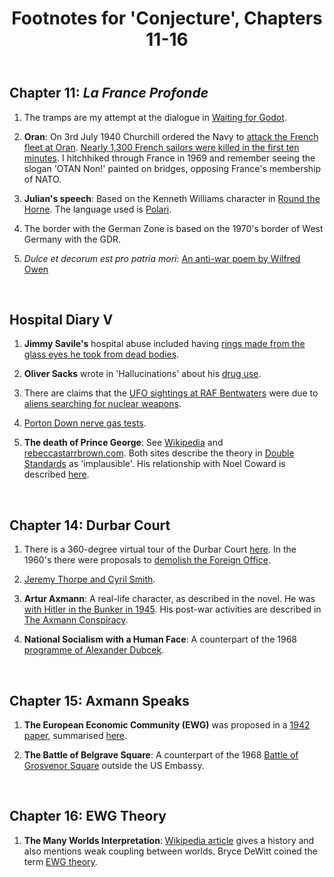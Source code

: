 ﻿---
layout: post
title: Footnotes for 'Conjecture', Chapters 11-16
category: references
---




## Chapter 11:  *La France Profonde*

1. The tramps are my attempt at the dialogue in [Waiting for Godot](https://en.wikipedia.org/wiki/Waiting_for_Godot).

2. **Oran**: On 3rd July 1940 Churchill ordered the Navy to [attack the French fleet at Oran](https://en.wikipedia.org/wiki/Attack_on_Mers-el-K%C3%A9bir). [Nearly 1,300 French sailors were killed in the first ten minutes](https://thehistoryproject.co.uk/posts.php?id=163). I hitchhiked through France in 1969 and remember seeing the slogan 'OTAN Non!' painted on bridges, opposing France's membership of NATO.

3. **Julian's speech**: Based on the Kenneth Williams character in [Round the Horne](https://www.bbc.co.uk/mediacentre/proginfo/2015/34/julian-and-sandy). The language used is [Polari](https://www.keele.ac.uk/media/keeleuniversity/equaldiversity/polari.pdf).

4. The border with the German Zone is based on the 1970's border of West Germany with the GDR.

5. *Dulce et decorum est pro patria mori*: [An anti-war poem by Wilfred Owen](https://en.wikipedia.org/wiki/Dulce_et_decorum_est_pro_patria_mori)


<br/>

## Hospital Diary V

1. **Jimmy Savile's** hospital abuse included having [rings made from the glass eyes he took from dead bodies](https://www.huffingtonpost.co.uk/entry/jimmy-saville-glass-eye-rings_n_5532464).

2. **Oliver Sacks** wrote in 'Hallucinations' about his [drug use](https://www.washingtonpost.com/news/arts-and-entertainment/wp/2015/08/30/oliver-sacks-psychedelic-drugs-taught-me-what-the-mind-is-capable-of/).

3. There are claims that the [UFO sightings at RAF Bentwaters](https://en.wikipedia.org/wiki/Lakenheath-Bentwaters_incident) were due to [aliens searching for nuclear weapons](https://www.examinerlive.co.uk/news/west-yorkshire-news/scholes-ufo-expert-claims-raf-11348762). 

4. [Porton Down nerve gas tests](https://www.theguardian.com/science/2004/may/06/science.research).

5. **The death of Prince George**: See [Wikipedia](https://en.wikipedia.org/wiki/Prince_George,_Duke_of_Kent#Death) and [rebeccastarrbrown.com](https://rebeccastarrbrown.com/2017/08/25/the-death-of-george-duke-of-kent/). Both sites describe the theory in [Double Standards](https://www.amazon.co.uk/Double-Standards-Rudolf-Hess-Cover-Up/dp/0751532207) as 'implausible'. His relationship with Noel Coward is described [here](http://asketchofthepast.com/2013/10/24/if-love-were-all-noel-coward-and-prince-george/).

<br/>

## Chapter 14: Durbar Court

1. There is a 360-degree virtual tour of the Durbar Court [here](https://blogs.fco.gov.uk/fco-virtual-tour/). In the 1960's there were proposals to [demolish the Foreign Office](https://en.wikipedia.org/wiki/Foreign_and_Commonwealth_Office#Foreign_and_Commonwealth_Office_Main_Building).

2. [Jeremy Thorpe and Cyril Smith](https://www.dailymail.co.uk/news/article-3715496/The-sickest-Establishment-cover-great-good-let-Jeremy-Thorpe-away-sex-abuse-gave-green-light-monsters-like-Cyril-Smith-Jimmy-Savile.html).

3. **Artur Axmann**: A real-life character, as described in the novel. He was [with Hitler in the Bunker in 1945](https://en.wikipedia.org/wiki/Artur_Axmann). His post-war activities are described in [The Axmann Conspiracy](https://www.amazon.co.uk/Axmann-Conspiracy-Scott-Andrew-Selby/dp/0425253686).

4. **National Socialism with a Human Face**: A counterpart of the 1968 [programme of Alexander Dubcek](https://en.wikipedia.org/wiki/Socialism_with_a_human_face).

<br/>

## Chapter 15: Axmann Speaks

1. **The European Economic Community (EWG)** was proposed in a [1942 paper](http://www.jar2.com/Files/Nazism/The_Europeische_Wirtschaftsgemeinchaft_Berlin_1942.pdf), summarised [here](https://briefingsforbrexit.com/striking-similarities-the-origins-of-the-european-economic-community/).

2. **The Battle of Belgrave Square**: A counterpart of the 1968 [Battle of Grosvenor Square](https://www.theguardian.com/world/2018/mar/11/battle-of-grosvenor-square-50-years-vietnam-protest-donald-macintyre) outside the US Embassy.

<br/>

## Chapter 16: EWG Theory

1. **The Many Worlds Interpretation**: [Wikipedia article](https://en.wikipedia.org/wiki/Many-worlds_interpretation) gives a history and also mentions weak coupling between worlds. Bryce DeWitt coined the term [EWG theory](https://link.springer.com/article/10.1007/s13194-011-0023-9).

<br/>

